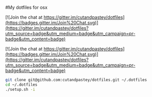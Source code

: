 #My dotfiles for osx

[![Join the chat at https://gitter.im/cutandpastey/dotfiles](https://badges.gitter.im/Join%20Chat.svg)](https://gitter.im/cutandpastey/dotfiles?utm_source=badge&utm_medium=badge&utm_campaign=pr-badge&utm_content=badge)

[![Join the chat at https://gitter.im/cutandpastey/dotfiles](https://badges.gitter.im/Join%20Chat.svg)](https://gitter.im/cutandpastey/dotfiles?utm_source=badge&utm_medium=badge&utm_campaign=pr-badge&utm_content=badge)

```bash
git clone git@github.com:cutandpastey/dotfiles.git ~/.dotfiles
cd ~/.dotfiles
./setup.sh -i
```
